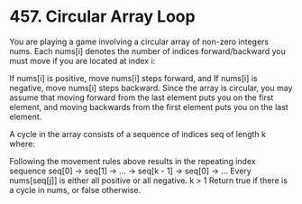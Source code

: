 # 457. Circular Array Loop

You are playing a game involving a circular array of non-zero integers nums. Each nums[i] denotes the number of indices forward/backward you must move if you are located at index i:

If nums[i] is positive, move nums[i] steps forward, and
If nums[i] is negative, move nums[i] steps backward.
Since the array is circular, you may assume that moving forward from the last element puts you on the first element, and moving backwards from the first element puts you on the last element.

A cycle in the array consists of a sequence of indices seq of length k where:

Following the movement rules above results in the repeating index sequence seq[0] -> seq[1] -> ... -> seq[k - 1] -> seq[0] -> ...
Every nums[seq[j]] is either all positive or all negative.
k > 1
Return true if there is a cycle in nums, or false otherwise.
